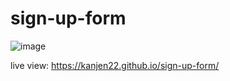 # sign-up-form
![image](https://github.com/kanjen22/sign-up-form/assets/109101916/fce36a99-a31c-4dcf-a122-b15fdb5f0f77)

live view: https://kanjen22.github.io/sign-up-form/
